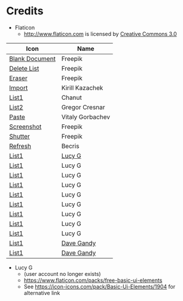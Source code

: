 # Credits

* Flaticon 
   - http://www.flaticon.com is licensed by [Creative Commons 3.0](http://creativecommons.org/licenses/by/3.0/)

| Icon | Name |
| - | - |
| [Blank Document](https://www.flaticon.com/free-icon/blank-document_14922) | Freepik |
| [Delete List](https://www.flaticon.com/free-icon/delete-list_1201) | Freepik |
| [Eraser](https://www.flaticon.com/free-icon/eraser_1203953) | Freepik |
| [Import](https://www.flaticon.com/free-icon/import_223438) | Kirill Kazachek |
| [List1](https://www.flaticon.com/free-icon/list_151917) | Chanut |
| [List2](https://www.flaticon.com/free-icon/list_159841) | Gregor Cresnar |
| [Paste](https://www.flaticon.com/free-icon/paste_930233) | Vitaly Gorbachev |
| [Screenshot](https://www.flaticon.com/free-icon/screenshot_748046) | Freepik |
| [Shutter](https://www.flaticon.com/premium-icon/shutter_2441508) | Freepik |
| [Refresh](https://www.flaticon.com/free-icon/refresh_875100) | Becris |
| [List1](https://www.flaticon.com/free-icon/left-arrow_118744) | [Lucy G](https://www.flaticon.com/authors/lucy-g) |
| [List1](https://www.flaticon.com/free-icon/right-arrow_118745) | Lucy G |
| [List1](https://www.flaticon.com/free-icon/add_118742) | Lucy G |
| [List1](https://www.flaticon.com/free-icon/unlock_118737) | Lucy G |
| [List1](https://www.flaticon.com/free-icon/password_1330268) | Lucy G |
| [List1](https://www.flaticon.com/free-icon/padnote_118751) | Lucy G |
| [List1](https://www.flaticon.com/free-icon/link_118780) | Lucy G |
| [List1](https://www.flaticon.com/free-icon/bookmark_118732) | Lucy G |
| [List1](https://www.flaticon.com/free-icon/search_118718) | Lucy G |
| [List1](https://www.flaticon.com/free-icon/save-file-option_25398) | [Dave Gandy](https://www.flaticon.com/authors/dave-gandy) |
| [List1](https://www.flaticon.com/free-icon/internet_149229) | [Dave Gandy](https://www.flaticon.com/authors/dave-gandy) |

* Lucy G
  - (user account no longer exists)
  - https://www.flaticon.com/packs/free-basic-ui-elements
  - See https://icon-icons.com/pack/Basic-Ui-Elements/1904 for alternative link